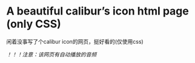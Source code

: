 # A beautiful calibur’s icon html page (only CSS)
<p>闲着没事写了个calibur icon的网页，挺好看的(仅使用css)</p>
<p><i>！！！注意：该网页有自动播放的音频</i></p>
